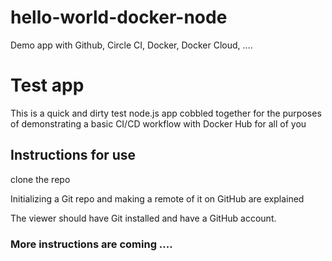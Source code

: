 # hello-world-docker-node

Demo app with Github, Circle CI, Docker, Docker Cloud,  ....

# Test app

This is a quick and dirty test node.js app cobbled together for the purposes of demonstrating a basic CI/CD workflow with Docker Hub for all of you

## Instructions for use

clone the repo

Initializing a Git repo and making a remote of it on GitHub are explained 

The viewer should have Git installed and have a GitHub account.



### More instructions are coming ....
